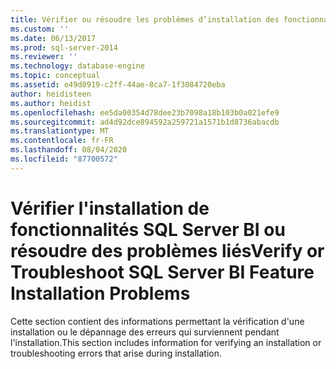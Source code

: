 ```yaml
---
title: Vérifier ou résoudre les problèmes d’installation des fonctionnalités de SQL Server BI | Microsoft Docs
ms.custom: ''
ms.date: 06/13/2017
ms.prod: sql-server-2014
ms.reviewer: ''
ms.technology: database-engine
ms.topic: conceptual
ms.assetid: e49d0919-c2ff-44ae-8ca7-1f3084720eba
author: heidisteen
ms.author: heidist
ms.openlocfilehash: ee5da00354d78dee23b7098a18b103b0a021efe9
ms.sourcegitcommit: ad4d92dce894592a259721a1571b1d8736abacdb
ms.translationtype: MT
ms.contentlocale: fr-FR
ms.lasthandoff: 08/04/2020
ms.locfileid: "87700572"
---
```

# <a name="verify-or-troubleshoot-sql-server-bi-feature-installation-problems"></a><span data-ttu-id="f3ab4-102">Vérifier l'installation de fonctionnalités SQL Server BI ou résoudre des problèmes liés</span><span class="sxs-lookup"><span data-stu-id="f3ab4-102">Verify or Troubleshoot SQL Server BI Feature Installation Problems</span></span>
  <span data-ttu-id="f3ab4-103">Cette section contient des informations permettant la vérification d'une installation ou le dépannage des erreurs qui surviennent pendant l'installation.</span><span class="sxs-lookup"><span data-stu-id="f3ab4-103">This section includes information for verifying an installation or troubleshooting errors that arise during installation.</span></span>  
  
  
